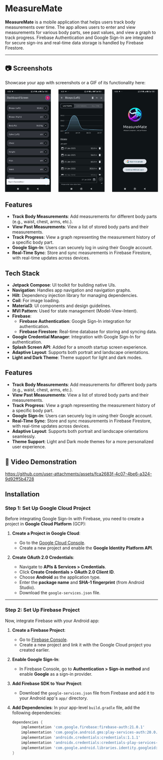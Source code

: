 # MeasureMate

**MeasureMate** is a mobile application that helps users track body measurements over time. The app allows users to enter and view measurements for various body parts, see past values, and view a graph to track progress. Firebase Authentication and Google Sign-In are integrated for secure sign-ins and real-time data storage is handled by Firebase Firestore.

---

## 📷 **Screenshots**
Showcase your app with screenshots or a GIF of its functionality here:

<div style="display: flex; justify-content: space-between;">
  <img src="./images/dashboard.JPEG" alt="Dashboard" width="30%" />
  <img src="./images/details.JPEG" alt="Details" width="30%" />
  <img src="./images/signin.JPEG" alt="Sign In" width="30%" />
</div>


## Features

- **Track Body Measurements**: Add measurements for different body parts (e.g., waist, chest, arms, etc.).
- **View Past Measurements**: View a list of stored body parts and their measurements.
- **Track Progress**: View a graph representing the measurement history of a specific body part.
- **Google Sign-In**: Users can securely log in using their Google account.
- **Real-Time Sync**: Store and sync measurements in Firebase Firestore, with real-time updates across devices.

## Tech Stack

- **Jetpack Compose**: UI toolkit for building native UIs.
- **Navigation**: Handles app navigation and navigation graphs.
- **Hilt**: Dependency injection library for managing dependencies.
- **Coil**: For image loading.
- **Material3**: UI components and design guidelines.
- **MVI Pattern**: Used for state management (Model-View-Intent).
- **Firebase**:
  - **Firebase Authentication**: Google Sign-In integration for authentication.
  - **Firebase Firestore**: Real-time database for storing and syncing data.
- **Google Credential Manager**: Integration with Google Sign-In for authentication.
- **Splash Screen API**: Added for a smooth startup screen experience.
- **Adaptive Layout**: Supports both portrait and landscape orientations.
- **Light and Dark Theme**: Theme support for light and dark modes.

## Features

- **Track Body Measurements**: Add measurements for different body parts (e.g., waist, chest, arms, etc.).
- **View Past Measurements**: View a list of stored body parts and their measurements.
- **Track Progress**: View a graph representing the measurement history of a specific body part.
- **Google Sign-In**: Users can securely log in using their Google account.
- **Real-Time Sync**: Store and sync measurements in Firebase Firestore, with real-time updates across devices.
- **Adaptive Layout**: Supports both portrait and landscape orientations seamlessly.
- **Theme Support**: Light and Dark mode themes for a more personalized user experience.

## 🎥 **Video Demonstration**


https://github.com/user-attachments/assets/fca2683f-4c07-4be6-a324-9d92ff5b4728



## Installation

### Step 1: Set Up Google Cloud Project

Before integrating Google Sign-In with Firebase, you need to create a project in **Google Cloud Platform** (GCP):

1. **Create a Project in Google Cloud**:
   - Go to the [Google Cloud Console](https://console.cloud.google.com/).
   - Create a new project and enable the **Google Identity Platform API**.

2. **Create OAuth 2.0 Credentials**:
   - Navigate to **APIs & Services > Credentials**.
   - Click **Create Credentials > OAuth 2.0 Client ID**.
   - Choose **Android** as the application type.
   - Enter the **package name** and **SHA-1 fingerprint** (from Android Studio).
   - Download the `google-services.json` file.

---

### Step 2: Set Up Firebase Project

Now, integrate Firebase with your Android app:

1. **Create a Firebase Project**:
   - Go to [Firebase Console](https://console.firebase.google.com/).
   - Create a new project and link it with the Google Cloud project you created earlier.

2. **Enable Google Sign-In**:
   - In Firebase Console, go to **Authentication > Sign-in method** and enable **Google** as a sign-in provider.

3. **Add Firebase SDK to Your Project**:
   - Download the `google-services.json` file from Firebase and add it to your Android app's `app/` directory.

4. **Add Dependencies**:
   In your app-level `build.gradle` file, add the following dependencies:

   ```gradle
   dependencies {
       implementation 'com.google.firebase:firebase-auth:21.0.1'
       implementation 'com.google.android.gms:play-services-auth:20.0.1'
       implementation 'androidx.credentials:credentials:1.1.1'
       implementation 'androidx.credentials:credentials-play-services-auth:1.1.1'
       implementation 'com.google.android.libraries.identity.googleid:googleid:1.1.1'
   }
